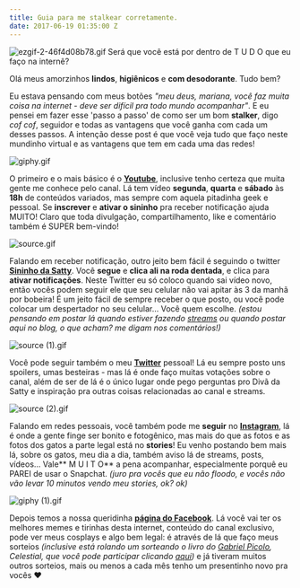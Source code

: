 ```yaml
---
title: Guia para me stalkear corretamente.
date: 2017-06-19 01:35:00 Z
---
```


![ezgif-2-46f4d08b78.gif](/uploads/ezgif-2-46f4d08b78.gif)
Será que você está por dentro de T U D O que eu faço na internê?

Olá meus amorzinhos **lindos**, **higiênicos** e **com desodorante**. Tudo bem?

Eu estava pensando com meus botões *"meu deus, mariana, você faz muita coisa na internet - deve ser difícil pra todo mundo acompanhar"*. E eu pensei em fazer esse 'passo a passo' de como ser um bom **stalker**, digo *cof cof*, seguidor e todas as vantagens que você ganha com cada um desses passos. A intenção desse post é que você veja tudo que faço neste mundinho virtual e as vantagens que tem em cada uma das redes!

![giphy.gif](/uploads/giphy.gif)

O primeiro e o mais básico é o [**Youtube**](http://www.youtube.com/PenseGeek), inclusive tenho certeza que muita gente me conhece pelo canal. Lá tem vídeo **segunda**, **quarta** e **sábado** às **18h** de conteúdos variados, mas sempre com aquela pitadinha geek e pessoal. Se **inscrever** e **ativar o sininho** pra receber notificação ajuda MUITO! Claro que toda divulgação, compartilhamento, like e comentário também é SUPER bem-vindo!

![source.gif](/uploads/source.gif)

Falando em receber notificação, outro jeito bem fácil é seguindo o twitter **[Sininho da Satty](https://twitter.com/SininhoDaSatty)**. Você **segue** e **clica ali na roda dentada**, e clica para **ativar notificações**. Neste Twitter eu só coloco quando sai vídeo novo, então vocês podem seguir ele que seu celular não vai apitar às 3 da manhã por bobeira! É um jeito fácil de sempre receber o que posto, ou você pode colocar um despertador no seu celular... Você quem escolhe. *(estou pensando em postar lá quando estiver fazendo [streams](http://twitch.tv/PenseGeek) ou quando postar aqui no blog, o que acham? me digam nos comentários!)*

![source (1).gif](/uploads/source%20(1).gif)

Você pode seguir também o meu **[Twitter](twitter.com/_satty)** pessoal! Lá eu sempre posto uns spoilers, umas besteiras - mas lá é onde faço muitas votações sobre o canal, além de ser de lá é o único lugar onde pego perguntas pro Divã da Satty e inspiração pra outras coisas relacionadas ao canal e streams.

![source (2).gif](/uploads/source%20(2).gif)

Falando em redes pessoais, você também pode me **seguir** no **[Instagram](instagram.com/_satty)**, lá é onde a gente finge ser bonito e fotogênico, mas mais do que as fotos e as fotos dos gatos a parte legal está no **stories**! Eu venho postando bem mais lá, sobre os gatos, meu dia a dia, também aviso lá de streams, posts, vídeos... Vale** M U I T O** a pena acompanhar, especialmente porquê eu PAREI de usar o Snapchat. *(juro pra vocês que eu não floodo, e vocês não vão levar 10 minutos vendo meu stories, ok? ok)*

![giphy (1).gif](/uploads/giphy%20(1).gif)

Depois temos a nossa queridinha **[página do Facebook](http://facebook.com/CanalPenseGeek)**. Lá você vai ter os melhores memes e tirinhas desta internet, conteúdo do canal exclusivo, pode ver meus cosplays e algo bem legal: é através de lá que faço meus sorteios *(inclusive está rolando um sorteando o livro do [Gabriel Picolo](https://www.facebook.com/GabrielPicoloArt/), Celestial, que você pode participar clicando [aqui](https://www.facebook.com/CanalPenseGeek/photos/a.208647549266371.52055.187952611335865/1070497823081335/?type=3&theater))* e já tiveram muitos outros sorteios, mais ou menos a cada mês tenho um presentinho novo pra vocês ❤

